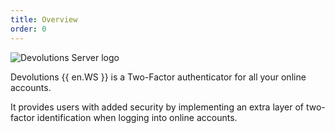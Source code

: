```yaml
---
title: Overview
order: 0
---
```

![Devolutions Server logo](https://webdevolutions.blob.core.windows.net/images/projects/workspace/logos/workspace-color-shadow.svg)

Devolutions {{ en.WS }} is a Two-Factor authenticator for all your online accounts.  

It provides users with added security by implementing an extra layer of two-factor identification when logging into online accounts. 